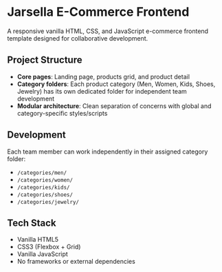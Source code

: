 # Jarsella E-Commerce Frontend

A responsive vanilla HTML, CSS, and JavaScript e-commerce frontend template designed for collaborative development.

## Project Structure

- **Core pages**: Landing page, products grid, and product detail
- **Category folders**: Each product category (Men, Women, Kids, Shoes, Jewelry) has its own dedicated folder for independent team development
- **Modular architecture**: Clean separation of concerns with global and category-specific styles/scripts

## Development

Each team member can work independently in their assigned category folder:

- `/categories/men/`
- `/categories/women/`
- `/categories/kids/`
- `/categories/shoes/`
- `/categories/jewelry/`

## Tech Stack

- Vanilla HTML5
- CSS3 (Flexbox + Grid)
- Vanilla JavaScript
- No frameworks or external dependencies

